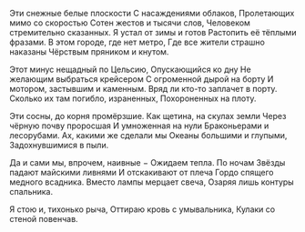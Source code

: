 Эти снежные белые плоскости
С насаждениями облаков,
Пролетающих мимо со скоростью
Сотен жестов и тысячи слов,
Человеком стремительно сказанных.
Я устал от зимы и готов
Растопить её тёплыми фразами.
В этом городе, где нет метро,
Где все жители страшно наказаны
Чёрствым пряником и кнутом.

Этот минус нещадный по Цельсию,
Опускающийся ко дну
Не желающим выбраться крейсером
С огроменной дырой на борту
И мотором, застывшим и каменным.
Вряд ли кто-то заплачет в порту.
Сколько их там погибло, израненных,
Похороненных на плоту.

Эти сосны, до корня промёрзшие.
Как щетина, на скулах земли
Через чёрную почву проросшая
И умноженная на нули
Браконьерами и лесорубами.
Ах, какими же сделали мы
Океаны большими и глупыми,
Задохнувшимися в пыли.

Да и сами мы, впрочем, наивные −
Ожидаем тепла. По ночам
Звёзды падают майскими ливнями
И отскакивают от плеча
Гордо спящего медного всадника.
Вместо лампы мерцает свеча,
Озаряя лишь контуры спальника.

Я стою и, тихонько рыча,
Оттираю кровь с умывальника,
Кулаки со стеной повенчав.